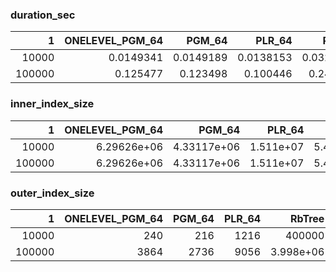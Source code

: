 ### duration_sec

|      1 |   ONELEVEL_PGM_64 |    PGM_64 |    PLR_64 |    RbTree |   sort_join |
|-------:|------------------:|----------:|----------:|----------:|------------:|
|  10000 |         0.0149341 | 0.0149189 | 0.0138153 | 0.0328147 |     3.72543 |
| 100000 |         0.125477  | 0.123498  | 0.100446  | 0.241876  |     3.69236 |

### inner_index_size

|      1 |   ONELEVEL_PGM_64 |      PGM_64 |    PLR_64 |      RbTree |   sort_join |
|-------:|------------------:|------------:|----------:|------------:|------------:|
|  10000 |       6.29626e+06 | 4.33117e+06 | 1.511e+07 | 5.44823e+09 |         nan |
| 100000 |       6.29626e+06 | 4.33117e+06 | 1.511e+07 | 5.44823e+09 |         nan |

### outer_index_size

|      1 |   ONELEVEL_PGM_64 |   PGM_64 |   PLR_64 |         RbTree |   sort_join |
|-------:|------------------:|---------:|---------:|---------------:|------------:|
|  10000 |               240 |      216 |     1216 | 400000         |         nan |
| 100000 |              3864 |     2736 |     9056 |      3.998e+06 |         nan |

